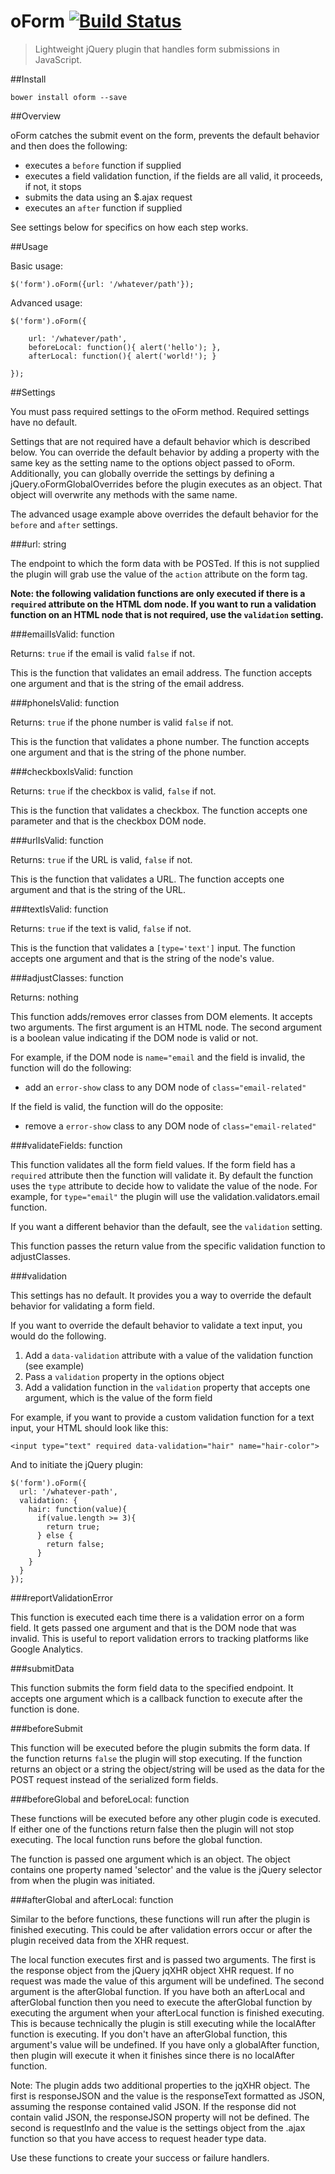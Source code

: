 oForm [![Build Status](http://img.shields.io/travis/kylerush/oform.svg?style=flat)](https://travis-ci.org/kylerush/oform)
==============

> Lightweight jQuery plugin that handles form submissions in JavaScript.

##Install

```
bower install oform --save
```

##Overview

oForm catches the submit event on the form, prevents the default behavior and
then does the following:

* executes a `before` function if supplied
* executes a field validation function, if the fields are all valid, it
proceeds, if not, it stops
* submits the data using an $.ajax request
* executes an `after` function if supplied

See settings below for specifics on how each step works.

##Usage

Basic usage:

    $('form').oForm({url: '/whatever/path'});

Advanced usage:

    $('form').oForm({

        url: '/whatever/path',
        beforeLocal: function(){ alert('hello'); },
        afterLocal: function(){ alert('world!'); }

    });

##Settings

You must pass required settings to the oForm method. Required settings have
no default.

Settings that are not required have a default behavior which is described below.
You can override the default behavior by adding a property with the same key
as the setting name to the options object passed to oForm. Additionally, you can
globally override the settings by defining a jQuery.oFormGlobalOverrides before
the plugin executes as an object. That object will overwrite any methods with
the same name.

The advanced usage example above overrides the default behavior for the `before`
and `after` settings.

###url: string

The endpoint to which the form data with be POSTed. If this is not supplied
the plugin will grab use the value of the `action` attribute on the form tag.

**Note: the following validation functions are only executed if there is a
`required` attribute on the HTML dom node. If you want to run a validation
function on an HTML node that is not required, use the `validation` setting.**

###emailIsValid: function

Returns: `true` if the email is valid `false` if not.

This is the function that validates an email address. The function accepts one
argument and that is the string of the email address.

###phoneIsValid: function

Returns: `true` if the phone number is valid `false` if not.

This is the function that validates a phone number. The function accepts one
argument and that is the string of the phone number.

###checkboxIsValid: function

Returns: `true` if the checkbox is valid, `false` if not.

This is the function that validates a checkbox. The function accepts one
parameter and that is the checkbox DOM node.

###urlIsValid: function

Returns: `true` if the URL is valid, `false` if not.

This is the function that validates a URL. The function accepts one argument and
that is the string of the URL.

###textIsValid: function

Returns: `true` if the text is valid, `false` if not.

This is the function that validates a `[type='text']` input. The function
accepts one argument and that is the string of the node's value.

###adjustClasses: function

Returns: nothing

This function adds/removes error classes from DOM elements. It accepts two
arguments. The first argument is an HTML node. The second argument is a boolean
value indicating if the DOM node is valid or not.

For example, if the DOM node is `name="email` and the field is invalid, the
function will do the following:

* add an `error-show` class to any DOM node of `class="email-related"`

If the field is valid, the function will do the opposite:

* remove a `error-show` class to any DOM node of `class="email-related"`

###validateFields: function

This function validates all the form field values. If the form field has a
`required` attribute then the function will validate it. By default the function
uses the `type` attribute to decide how to validate the value of the node. For
example, for `type="email"` the plugin will use the validation.validators.email
function.

If you want a different behavior than the default, see the `validation` setting.

This function passes the return value from the specific validation function to
adjustClasses.

###validation

This settings has no default. It provides you a way to override the default
behavior for validating a form field.

If you want to override the default behavior to validate a text
input, you would do the following.

1. Add a `data-validation` attribute with a value of the validation function (see example)
2. Pass a `validation` property in the options object
3. Add a validation function in the `validation` property that accepts one argument,
which is the value of the form field

For example, if you want to provide a custom validation function for a text input,
your HTML should look like this:

    <input type="text" required data-validation="hair" name="hair-color">

And to initiate the jQuery plugin:

    $('form').oForm({  
      url: '/whatever-path',
      validation: {
        hair: function(value){
          if(value.length >= 3){
            return true;
          } else {
            return false;
          }
        }
      }
    });

###reportValidationError

This function is executed each time there is a validation error on a form field.
It gets passed one argument and that is the DOM node that was invalid. This is
useful to report validation errors to tracking platforms like Google Analytics.

###submitData

This function submits the form field data to the specified endpoint. It accepts
one argument which is a callback function to execute after the function is done.

###beforeSubmit

This function will be executed before the plugin submits the form data. If the
function returns `false` the plugin will stop executing. If the function returns
an object or a string the object/string will be used as the data for the POST
request instead of the serialized form fields.

###beforeGlobal and beforeLocal: function

These functions will be executed before any other plugin code is executed. If
either one of the functions return false then the plugin will not stop executing.
The local function runs before the global function.

The function is passed one argument which is an object. The object contains
one property named 'selector' and the value is the jQuery selector from when
the plugin was initiated.

###afterGlobal and afterLocal: function

Similar to the before functions, these functions will run after the plugin is
finished executing. This could be after validation errors occur or after the
plugin received data from the XHR request.

The local function executes first and is passed two arguments. The first is
the response object from the jQuery jqXHR object XHR request. If no request was made the value of this argument will be undefined.
The second argument is the afterGlobal function. If you have both an afterLocal
and afterGlobal function then you need to execute the afterGlobal function by
executing the argument when your afterLocal function is finished executing. This
is because technically the plugin is still executing while the localAfter
function is executing. If you don't have an afterGlobal function, this
argument's value will be undefined. If you have only a globalAfter function,
then plugin will execute it when it finishes since there is no localAfter
function.

Note: The plugin adds two additional properties to the jqXHR object. The first is responseJSON and the value is the
responseText formatted as JSON, assuming the response contained valid JSON. If
the response did not contain valid JSON, the responseJSON property will not be
defined. The second is requestInfo and the value is the settings object from the
.ajax function so that you have access to request header type data.

Use these functions to create your success or failure handlers.
